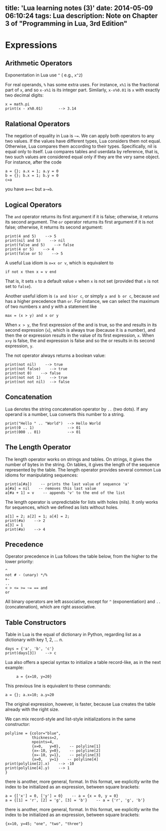 title: 'Lua learning notes (3)'
date: 2014-05-09 06:10:24
tags: Lua
description: Note on Chapter 3 of "Programming in Lua, 3rd Edition"
---

# Expressions

## Arithmetic Operators

Exponentation in Lua use `^` ( e.g., `x^2`)

For real operands, `%` has some extra uses. For instance, `x%1` is the fractional part of `x`, and so `x-x%1` is its integer part. Similarly, `x-x%0.01` is `x` with exactly two decimal digits:

```x = math.piprint(x - x%0.01)       --> 3.14
```
## Ralational Operators

The negation of equality in Lua is `~=`. We can apply both operators to any two values. If the values have different types, Lua considers them not equal. Otherwise, Lua compares them according to their types. Specifically, nil is equal only to itself.Lua compares tables and userdata by reference, that is, two such values are considered equal only if they are the very same object. For instance, after the code

```a = {}; a.x = 1; a.y = 0
b = {}; b.x = 1; b.y = 0 
c=a
```you have `a==c` but `a~=b`.
## Logical Operators
The `and` operator returns its first argument if it is false; otherwise, it returns its second argument. The `or` operator returns its first argument if it is not false; otherwise, it returns its second argument:
```
print(4 and 5)    --> 5
print(nil and 5)    --> nil
print(false and 5)    --> false
print(4 or 5)    --> 4
print(false or 5)    --> 5
```
A useful Lua idiom is `x=x or v`, which is equivalent to 

```
if not x then x = v end
```That is, it sets `x` to a default value `v` when `x` is not set (provided that `x` is not set to `false`).
Another useful idiom is `(a and b)or c`, or simply `a and b or c`, because `and` has a higher precedence than `or`. For instance, we can select the maximum of two numbers x and y with a statement like```max = (x > y) and x or y```When `x > y`, the first expression of the and is true, so the and results in its second expression (`x`), which is always true (because it is a number), and then the or expression results in the value of its first expression, `x`. When `x>y` is false, the and expression is false and so the or results in its second expression, `y`.
The not operator always returns a boolean value:

```print(not nil)    --> trueprint(not false)    --> trueprint(not 0)    --> falseprint(not not 1)    --> trueprint(not not nil)  --> false
```## Concatenation
Lua denotes the string concatenation operator by `..` (two dots). If any operand is a number, Lua converts this number to a string. 

```print("Hello " .. "World")  --> Hello Worldprint(0 .. 1)               --> 01print(000 .. 01)            --> 01
```
## The Length Operator

The length operator works on strings and tables. On strings, it gives the number of bytes in the string. On tables, it gives the length of the sequence represented by the table.The length operator provides several common Lua idioms for manipulating sequences:
```print(a[#a])    -- prints the last value of sequence 'a'a[#a] = nil    -- removes this last valuea[#a + 1] = v    -- appends 'v' to the end of the list
```
The length operator is unpredictable for lists with holes (nils). It only works for sequences, which we defined as lists without holes.
```
a[1] = 2; a[2] = 1; a[4] = 2;
print(#a)    --> 2
a[3] = 1
print(#a)    --> 4
```
## Precedence
Operator precedence in Lua follows the table below, from the higher to the lower priority:

```^not # - (unary) */%+-..< > <= >= ~= == andor
```
All binary operators are left associative, except for `^` (exponentiation) and `..` (concatenation), which are right associative. 

## Table Constructors

Table in Lua is the equal of dictionary in Python, regarding list as a dictionary with key 1, 2, ... n.

```
days = {'a', 'b', 'c'}
print(days[3])    --> c
```
Lua also offers a special syntax to initialize a table record-like, as in the next example:

```     a = {x=10, y=20}
```This previous line is equivalent to these commands:
```a = {}; a.x=10; a.y=20
```
The original expression, however, is faster, because Lua creates the table already with the right size.

We can mix record-style and list-style initializations in the same constructor:

```
polyline = {color="blue",            thickness=2,            npoints=4,            {x=0,   y=0},    -- polyline[1]            {x=-10, y=0},    -- polyline[2]            {x=-10, y=1},    -- polyline[3]            {x=0,   y=1}    -- polyline[4]
print(polyline[2].x)    --> -10print(polyline[4].y)    --> 1}
```
there is another, more general, format. In this format, we explicitly write the index to be initialized as an expression, between square brackets:

```
a = {['x'] = 0, ['y'] = 0}    -- a = {x = 0, y = 0}
a = {[1] = 'r', [2] = 'g', [3] = 'b'}    -- a = {'r', 'g', 'b'}
```
there is another, more general, format. In this format, we explicitly write the index to be initialized as an expression, between square brackets:

```
{x=10, y=45; "one", "two", "three"}
```

